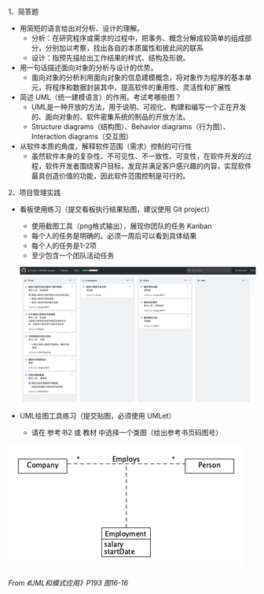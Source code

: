 1、简答题

- 用简短的语言给出对分析、设计的理解。
  - 分析：在研究程序或需求的过程中，把事务、概念分解成较简单的组成部分，分别加以考察，找出各自的本质属性和彼此间的联系
  - 设计：指预先描绘出工作结果的样式、结构及形貌。
- 用一句话描述面向对象的分析与设计的优势。
  - 面向对象的分析利用面向对象的信息建模概念，将对象作为程序的基本单元，将程序和数据封装其中，提高软件的重用性、灵活性和扩展性
- 简述 UML（统一建模语言）的作用。考试考哪些图？
  - UML是一种开放的方法，用于说明、可视化、构建和编写一个正在开发的、面向对象的、软件密集系统的制品的开放方法。
  - Structure diagrams（结构图）、Behavior diagrams（行为图）、Interaction diagrams（交互图）
- 从软件本质的角度，解释软件范围（需求）控制的可行性
  - 虽然软件本身的复杂性、不可见性、不一致性、可变性，在软件开发的过程，软件开发者围绕客户目标，发现并满足客户感兴趣的内容，实现软件最具创造价值的功能，因此软件范围控制是可行的。

2、项目管理实践

- 看板使用练习（提交看板执行结果贴图，建议使用 Git project）

  - 使用截图工具（png格式输出），展现你团队的任务 Kanban
  - 每个人的任务是明确的。必须一周后可以看到具体结果
  - 每个人的任务是1-2项
  - 至少包含一个团队活动任务

  ![](kanban.png)

- UML绘图工具练习（提交贴图，必须使用 UMLet）

  - 请在 参考书2 或 教材 中选择一个类图（给出参考书页码图号）

![](uml.png)

###### From 《UML和模式应用》P193 图16-16 

